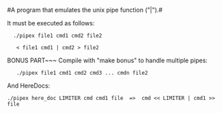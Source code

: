 #A program that emulates the unix pipe function ("|").#

It must be executed as follows:
~~~
  ./pipex file1 cmd1 cmd2 file2
~~~

~~~and behave like the shell commmand line:
   < file1 cmd1 | cmd2 > file2
~~~
   
BONUS PART~~~
Compile with "make bonus" to handle multiple pipes:
~~~
   ./pipex file1 cmd1 cmd2 cmd3 ... cmdn file2
~~~
And HereDocs:
 ~~~
 ./pipex here_doc LIMITER cmd cmd1 file  =>  cmd << LIMITER | cmd1 >> file
~~~
